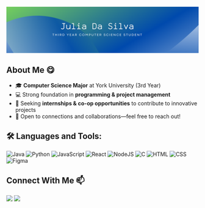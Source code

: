 ![Header Image](header.png)

## About Me 😋

- 🎓 **Computer Science Major** at York University (3rd Year)  
- 💻 Strong foundation in **programming & project management**  
- 🚀 Seeking **internships & co-op opportunities** to contribute to innovative projects  
- 📩 Open to connections and collaborations—feel free to reach out!  

## 🛠️ Languages and Tools:

![Java](https://img.shields.io/badge/Java-ED8B00?style=for-the-badge&logo=java&logoColor=white)
![Python](https://img.shields.io/badge/Python-3776AB?style=for-the-badge&logo=python&logoColor=white)
![JavaScript](https://img.shields.io/badge/JavaScript-F7DF1E?style=for-the-badge&logo=javascript&logoColor=black)
![React](https://img.shields.io/badge/React-61DAFB?style=for-the-badge&logo=react&logoColor=black)
![NodeJS](https://img.shields.io/badge/Node.js-43853D?style=for-the-badge&logo=node.js&logoColor=white)
![C](https://img.shields.io/badge/-00599C?style=for-the-badge&logo=c&logoColor=white)
![HTML](https://img.shields.io/badge/HTML5-E34F26?style=for-the-badge&logo=html5&logoColor=white)
![CSS](https://img.shields.io/badge/CSS-1572B6?style=for-the-badge&logo=css3&logoColor=white)
![Figma](https://img.shields.io/badge/Figma-F24E1E?style=for-the-badge&logo=figma&logoColor=white)

## Connect With Me 📫
<a target="_blank" href="https://www.linkedin.com/in/julia-da-silva-9a2b25242/"><img src="https://img.shields.io/badge/-LinkedIn-0077B5?style=for-the-badge&logo=Linkedin&logoColor=white"></img></a><!-- Email Badge -->
  <a target="_blank" href="mailto:julia6pds@gmail.com"><img src="https://img.shields.io/badge/-Gmail-D14836?style=for-the-badge&logo=Gmail&logoColor=white"></img></a>
